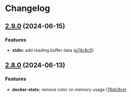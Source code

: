 # Changelog

## [2.9.0](https://github.com/PunGrumpy/dockercolorize/compare/v2.8.0...v2.9.0) (2024-06-15)


### Features

* **stdin:** add reading buffer data ([e74c8c5](https://github.com/PunGrumpy/dockercolorize/commit/e74c8c5be84994a682db18f9e3ea5f6af5a4473f))

## [2.8.0](https://github.com/PunGrumpy/dockercolorize/compare/2.7.1...v2.8.0) (2024-06-13)


### Features

* **docker-stats:** remove color on memory usage ([76dc9ce](https://github.com/PunGrumpy/dockercolorize/commit/76dc9ce0b7eb12232f894e733bc7d7dc5b566ae6))
